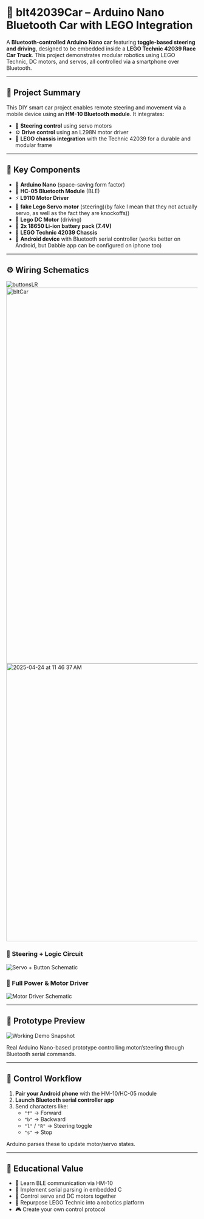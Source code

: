 # 🚗 blt42039Car – Arduino Nano Bluetooth Car with LEGO Integration

A **Bluetooth-controlled Arduino Nano car** featuring **toggle-based steering and driving**, designed to be embedded inside a **LEGO Technic 42039 Race Car Truck**. This project demonstrates modular robotics using LEGO Technic, DC motors, and servos, all controlled via a smartphone over Bluetooth.

---

## 🧭 Project Summary

This DIY smart car project enables remote steering and movement via a mobile device using an **HM-10 Bluetooth module**. It integrates:

- 🚙 **Steering control** using servo motors  
- ⚙️ **Drive control** using an L298N motor driver  
- 🧩 **LEGO chassis integration** with the Technic 42039 for a durable and modular frame

---

## 🔌 Key Components

- 🧠 **Arduino Nano** (space-saving form factor)  
- 📡 **HC-05 Bluetooth Module** (BLE)  
- ⚡ **L9110 Motor Driver**  
- 🔄 **fake Lego Servo motor** (steering)(by fake I mean that they not actually servo, as well as the fact they are knockoffs)) 
- 🚗 **Lego DC Motor** (driving)  
- 🔋 **2x 18650 Li-ion battery pack (7.4V)**  
- 🧱 **LEGO Technic 42039 Chassis**  
- 📱 **Android device** with Bluetooth serial controller (works better on Android, but Dabble app can be configured on iphone too)

---

## ⚙️ Wiring Schematics
![buttonsLR](https://github.com/user-attachments/assets/2e4d7d4e-328a-4f83-b655-cd2486d4a4cb)
<img width="989" alt="bltCar" src="https://github.com/user-attachments/assets/ba9621ff-ebb3-4107-84a1-5d0cc7524afd" />
<img width="732" alt="  2025-04-24 at 11 46 37 AM" src="https://github.com/user-attachments/assets/3861884f-0e91-4a48-a7c9-81120afd7546" />

### 🧠 Steering + Logic Circuit

![Servo + Button Schematic](insert-your-image-path-1)

### 🔋 Full Power & Motor Driver

![Motor Driver Schematic](insert-your-image-path-2)

---

## 🎥 Prototype Preview

![Working Demo Snapshot](insert-your-image-path-3)

Real Arduino Nano-based prototype controlling motor/steering through Bluetooth serial commands.

---

## 📲 Control Workflow

1. **Pair your Android phone** with the HM-10/HC-05 module  
2. **Launch Bluetooth serial controller app**  
3. Send characters like:
   - `"f"` → Forward  
   - `"b"` → Backward  
   - `"l"` / `"R"` → Steering toggle  
   - `"s"` → Stop  

Arduino parses these to update motor/servo states.

---

## 🧠 Educational Value

- 🔌 Learn BLE communication via HM-10  
- 🧭 Implement serial parsing in embedded C  
- 🔄 Control servo and DC motors together  
- 🧱 Repurpose LEGO Technic into a robotics platform  
- 🎮 Create your own control protocol
